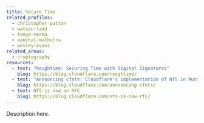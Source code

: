 ```yaml
---
title: Secure Time
related_profiles:
  - christopher-patton
  - watson-ladd
  - tanya-verma
  - aanchal-malhotra
  - wesley-evans
related_areas:
  - cryptography
resources:
  - text: "Roughtime: Securing Time with Digital Signatures"
    blog: https://blog.cloudflare.com/roughtime/
  - text: "Announcing cfnts: Cloudflare's implementation of NTS in Rust"
    blog: https://blog.cloudflare.com/announcing-cfnts/
  - text: NTS is now an RFC
    blog: https://blog.cloudflare.com/nts-is-now-rfc/
---
```


Description here.